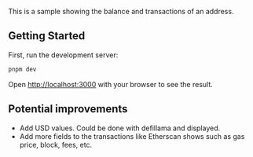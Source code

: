 This is a sample showing the balance and transactions of an address.

## Getting Started

First, run the development server:

```bash
pnpm dev
```

Open [http://localhost:3000](http://localhost:3000) with your browser to see the result.

## Potential improvements

- Add USD values. Could be done with defillama and displayed.
- Add more fields to the transactions like Etherscan shows such as gas price, block, fees, etc.
